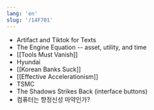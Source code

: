 ```yaml
---
lang: 'en'
slug: '/14F701'
---
```


- Artifact and Tiktok for Texts
- The Engine Equation -- asset, utility, and time
- [[Tools Must Vanish]]
- Hyundai
- [[Korean Banks Suck]]
- [[Effective Accelerationism]]
- TSMC
- The Shadows Strikes Back (interface buttons)
- 컴퓨터는 향정신성 마약인가?
